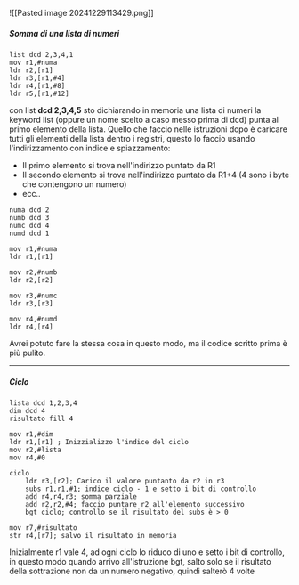 ![[Pasted image 20241229113429.png]]
##### Somma di una lista di numeri
```
list dcd 2,3,4,1
mov r1,#numa
ldr r2,[r1]
ldr r3,[r1,#4]
ldr r4,[r1,#8]
ldr r5,[r1,#12]
```
con list **dcd 2,3,4,5** sto dichiarando in memoria una lista di numeri la keyword list (oppure un nome scelto a caso messo prima di dcd) punta al primo elemento della lista. Quello che faccio nelle istruzioni dopo è caricare tutti gli elementi della lista dentro i registri, questo lo faccio usando l'indirizzamento con indice e spiazzamento:
- Il primo elemento si trova nell'indirizzo puntato da R1
- Il secondo elemento si trova nell'indirizzo puntato da R1+4 (4 sono i byte che contengono un numero)
- ecc..
```
numa dcd 2
numb dcd 3
numc dcd 4
numd dcd 1

mov r1,#numa
ldr r1,[r1]

mov r2,#numb
ldr r2,[r2]

mov r3,#numc
ldr r3,[r3]

mov r4,#numd
ldr r4,[r4]
```
Avrei potuto fare la stessa cosa in questo modo, ma il codice scritto prima è più pulito.

---

##### Ciclo
```
lista dcd 1,2,3,4
dim dcd 4
risultato fill 4

mov r1,#dim
ldr r1,[r1] ; Inizzializzo l'indice del ciclo
mov r2,#lista
mov r4,#0

ciclo
	ldr r3,[r2]; Carico il valore puntanto da r2 in r3
	subs r1,r1,#1; indice ciclo - 1 e setto i bit di controllo
	add r4,r4,r3; somma parziale
	add r2,r2,#4; faccio puntare r2 all'elemento successivo
	bgt ciclo; controllo se il risultato del subs è > 0

mov r7,#risultato
str r4,[r7]; salvo il risultato in memoria

```
Inizialmente r1 vale 4, ad ogni ciclo  lo riduco di uno e setto i bit di controllo, in questo modo quando arrivo all'istruzione bgt, salto solo se il risultato della sottrazione non da un numero negativo, quindi salterò 4 volte 